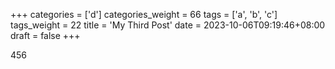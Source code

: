 +++
categories = ['d']
categories_weight = 66
tags = ['a', 'b', 'c']
tags_weight = 22
title = 'My Third Post'
date = 2023-10-06T09:19:46+08:00
draft = false
+++


456
